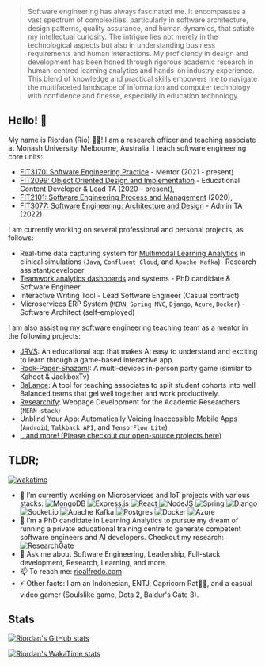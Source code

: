 
<!--
**riordanalfredo/riordanalfredo** is a ✨ _special_ ✨ repository because its `README.md` (this file) appears on your GitHub profile.
Here are some ideas to get you started:
-->
> Software engineering has always fascinated me. It encompasses a vast spectrum of complexities, particularly in software architecture, design patterns, quality assurance, and human dynamics, that satiate my intellectual curiosity. The intrigue lies not merely in the technological aspects but also in understanding business requirements and human interactions. My proficiency in design and development has been honed through rigorous academic research in human-centred learning analytics and hands-on industry experience. This blend of knowledge and practical skills empowers me to navigate the multifaceted landscape of information and computer technology with confidence and finesse, especially in education technology. 

## Hello! 👋

My name is Riordan (Rio) 👨‍🚀! I am a research officer and teaching associate at Monash University, Melbourne, Australia. I teach software engineering core units:
- [FIT3170: Software Engineering Practice](https://handbook.monash.edu/2024/units/FIT3170) - Mentor (2021 - present)
- [FIT2099: Object Oriented Design and Implementation](https://handbook.monash.edu/2024/units/FIT2099) - Educational Content Developer & Lead TA (2020 - present),
- [FIT2101: Software Engineering Process and Management](https://handbook.monash.edu/2024/units/FIT2101) (2020), 
- [FIT3077: Software Engineering: Architecture and Design](https://handbook.monash.edu/2024/units/FIT3077) - Admin TA (2022)

I am currently working on several professional and personal projects, as follows:
- Real-time data capturing system for [Multimodal Learning Analytics](https://github.com/Teamwork-Analytics) in clinical simulations (`Java`, `Confluent Cloud`, and `Apache Kafka`)- Research assistant/developer
- [Teamwork analytics dashboards](https://github.com/Teamwork-Analytics) and systems - PhD candidate & Software Engineer
- Interactive Writing Tool - Lead Software Engineer (Casual contract)
- Microservices ERP System (`MERN`, `Spring MVC`, `Django`, `Azure`, `Docker`) - Software Architect (self-employed)

I am also assisting my software engineering teaching team as a mentor in the following projects:
- [JRVS](https://github.com/Monash-FIT3170/JRVS): An educational app that makes AI easy to understand and exciting to learn through a game-based interactive app.
- [Rock-Paper-Shazam!](https://github.com/Monash-FIT3170/Shazam-3-Scrum-Unleashed): A multi-devices in-person party game (similar to Kahoot & JackboxTv) 
- [BaLance](https://github.com/Monash-FIT3170/BaLance-Team-Forming-Dashboard): A tool for teaching associates to split student cohorts into well Balanced teams that gel well together and work productively.
- [Researchify](https://github.com/Researchify): Webpage Development for the Academic Researchers (`MERN stack`) 
- Unblind Your App: Automatically Voicing Inaccessible Mobile Apps (`Android`, `Talkback API`, and `TensorFlow Lite`)
- [...and more! (Please checkout our open-source projects here)](https://github.com/Monash-FIT3170)

## TLDR;
[![wakatime](https://wakatime.com/badge/user/dae80e71-df95-4789-9fc7-635450f281fc.svg)](https://wakatime.com/@dae80e71-df95-4789-9fc7-635450f281fc)
- 🔭 I’m currently working on Microservices and IoT projects with various stacks:
![MongoDB](https://img.shields.io/badge/MongoDB-%234ea94b.svg?style=for-the-badge&logo=mongodb&logoColor=white)
![Express.js](https://img.shields.io/badge/express.js-%23404d59.svg?style=for-the-badge&logo=express&logoColor=%2361DAFB)
![React](https://img.shields.io/badge/react-%2320232a.svg?style=for-the-badge&logo=react&logoColor=%2361DAFB)
![NodeJS](https://img.shields.io/badge/node.js-6DA55F?style=for-the-badge&logo=node.js&logoColor=white)
![Spring](https://img.shields.io/badge/spring-%236DB33F.svg?style=for-the-badge&logo=spring&logoColor=white)
![Django](https://img.shields.io/badge/django-%23092E20.svg?style=for-the-badge&logo=django&logoColor=white)
![Socket.io](https://img.shields.io/badge/Socket.io-black?style=for-the-badge&logo=socket.io&badgeColor=010101)
![Apache Kafka](https://img.shields.io/badge/Apache%20Kafka-000?style=for-the-badge&logo=apachekafka)
![Postgres](https://img.shields.io/badge/postgres-%23316192.svg?style=for-the-badge&logo=postgresql&logoColor=white)
![Docker](https://img.shields.io/badge/docker-%230db7ed.svg?style=for-the-badge&logo=docker&logoColor=white)
![Azure](https://img.shields.io/badge/azure-%230072C6.svg?style=for-the-badge&logo=microsoftazure&logoColor=white)
- 🌱 I’m a PhD candidate in Learning Analytics to pursue my dream of running a private educational training centre to generate competent software engineers and AI developers. Checkout my research: [![ResearchGate](https://img.shields.io/badge/ResearchGate-00CCBB?style=for-the-badge&logo=ResearchGate&logoColor=white)](https://www.researchgate.net/profile/Riordan_Alfredo)
- 💬 Ask me about Software Engineering, Leadership, Full-stack development, Research, Learning, and more. 
- 📫 To reach me: [rioalfredo.com](https://rioalfredo.com/contact)
- ⚡ Other facts: I am an Indonesian, ENTJ, Capricorn Rat🐐🐀, and a casual video gamer (Soulslike game, Dota 2, Baldur's Gate 3).
  
## Stats
[![Riordan's GitHub stats](https://github-readme-stats-omega-nine-55.vercel.app/api?username=riordanalfredo&show_icons=true&theme=ayu-mirage&hide_rank=false&show=reviews,prs_merged,prs_merged_percentage)](https://github.com/anuraghazra/github-readme-stats)

[![Riordan's WakaTime stats](https://github-readme-stats-omega-nine-55.vercel.app/api/wakatime?username=riordanalfredo&theme=ayu-mirage&layout=compact)](https://github.com/anuraghazra/github-readme-stats)



